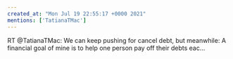 ```yaml
---
created_at: "Mon Jul 19 22:55:17 +0000 2021"
mentions: ['TatianaTMac']
---
```


RT @TatianaTMac: We can keep pushing for cancel debt, but meanwhile: A financial goal of mine is to help one person pay off their debts eac…